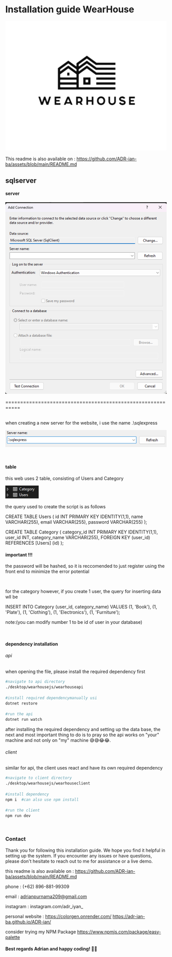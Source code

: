 # Installation guide WearHouse

![Alt Text](https://github.com/ADR-ian-ba/assets/blob/main/Logo-removebg-preview.png?raw=true)

This readme is also available on :
https://github.com/ADR-ian-ba/assets/blob/main/README.md


## sqlserver

#### server
![Alt Text](https://github.com/ADR-ian-ba/assets/blob/main/ss1.png?raw=true)

===========================================================

<br/>
when creating a new server for the website, i use the name .\sqlexpress 

![Alt Text](https://github.com/ADR-ian-ba/assets/blob/main/ss2.png?raw=true)

<br/>

#### table
this web uses 2 table, consisting of Users and Category

![Alt Text](https://github.com/ADR-ian-ba/assets/blob/main/ss3.png?raw=true)

the query used to create the script is as  follows 

CREATE TABLE Users (
    id INT PRIMARY KEY IDENTITY(1,1), 
    name VARCHAR(255), 
    email VARCHAR(255), 
    password VARCHAR(255)
);


CREATE TABLE Category (
    category_id INT PRIMARY KEY IDENTITY(1,1),
    user_id INT,
    category_name VARCHAR(255),
    FOREIGN KEY (user_id) REFERENCES [Users] (id)
);

#### important !!!

the password will be hashed, so it is reccomended to just register using the front end to minimize the error potential

<br/>

for the  category however, if you create 1 user, the query for inserting data wll be



INSERT INTO Category (user_id, category_name)
VALUES
    (1, 'Book'),
    (1, 'Plate'),
    (1, 'Clothing'),
    (1, 'Electronics'),
    (1, 'Furniture');

note:(you can modify number 1 to be id of user in your database)

<br/>

#### dependency installation
###### api
when opening the file, please install the required dependency first

```bash
#navigate to api directory
./desktop/wearhousejs/wearhouseapi

#install required dependencymanually usi
dotnet restore

#run the api
dotnet run watch
```
after installing the required dependency and setting up the data base, the next and most important thing to do is to pray so the api works on "your" machine and not only on "my" machine 😅😅😂😂.

###### client
similar for api, the client uses react and have its own required dependency

```bash
#navigate to client directory
./desktop/wearhousejs/wearhouseclient

#install dependency
npm i  #can also use npm install

#run the client
npm run dev
```

<br/>

### Contact
Thank you for following this installation guide. We hope you find it helpful in setting up the system. If you encounter any issues or have questions, please don't hesitate to reach out to me for assistance or a live demo.

this readme is also available on :
https://github.com/ADR-ian-ba/assets/blob/main/README.md

phone : (+62) 896-881-99309

email : [adrianpurnama209@gmail.com](mailto:adrianpurnama209@gmail.com)

instagram : instagram.com/adr_iyan_

personal website :
https://colorgen.onrender.com/
https://adr-ian-ba.github.io/ADR-ian/

consider trying my NPM Package
https://www.npmjs.com/package/easy-palette



#### Best regards Adrian and happy coding! 🎉🎉












